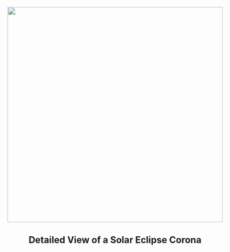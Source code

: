 
<p align="center"><img src="https://apod.nasa.gov/apod/image/2404/CoronaExmouth_Hart_1080.jpg" width="500" height="500"></p>
<h2 align="center"> Detailed View of a Solar Eclipse Corona </h2>
